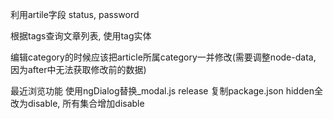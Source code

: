 利用artile字段 status, password

根据tags查询文章列表, 使用tag实体



编辑category的时候应该把article所属category一并修改(需要调整node-data, 因为after中无法获取修改前的数据)

最近浏览功能
使用ngDialog替换_modal.js
release 复制package.json
hidden全改为disable, 所有集合增加disable
